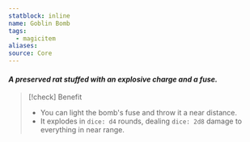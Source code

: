 ```yaml
---
statblock: inline
name: Goblin Bomb
tags:
  - magicitem
aliases: 
source: Core
---
```

#### *A preserved rat stuffed with an explosive charge and a fuse.*

>[!check] Benefit
>- You can light the bomb's fuse and throw it a near distance. 
>- It explodes in `dice: d4` rounds, dealing `dice: 2d8` damage to everything in near range.

